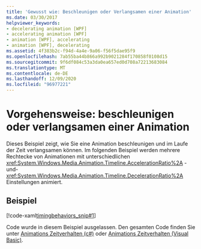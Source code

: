 ```yaml
---
title: 'Gewusst wie: Beschleunigen oder Verlangsamen einer Animation'
ms.date: 03/30/2017
helpviewer_keywords:
- decelerating animation [WPF]
- accelerating animation [WPF]
- animation [WPF], accelerating
- animation [WPF], decelerating
ms.assetid: 4f383b2c-f94d-4a4e-9a06-f56f5dae95f9
ms.openlocfilehash: 7ab55ba44b866a992b9021284f170858f0108d15
ms.sourcegitcommit: 9f6df084c53a3da0ea657ed0d708a72213683084
ms.translationtype: MT
ms.contentlocale: de-DE
ms.lasthandoff: 12/09/2020
ms.locfileid: "96977221"
---
```

# <a name="how-to-accelerate-or-decelerate-an-animation"></a>Vorgehensweise: beschleunigen oder verlangsamen einer Animation

Dieses Beispiel zeigt, wie Sie eine Animation beschleunigen und im Laufe der Zeit verlangsamen können. Im folgenden Beispiel werden mehrere Rechtecke von Animationen mit unterschiedlichen <xref:System.Windows.Media.Animation.Timeline.AccelerationRatio%2A> -und- <xref:System.Windows.Media.Animation.Timeline.DecelerationRatio%2A> Einstellungen animiert.  
  
## <a name="example"></a>Beispiel  
 [!code-xaml[timingbehaviors_snip#1](~/samples/snippets/csharp/VS_Snippets_Wpf/timingbehaviors_snip/CSharp/AccelDecelExample.xaml#1)]  
  
 Code wurde in diesem Beispiel ausgelassen. Den gesamten Code finden Sie unter [Animations Zeitverhalten (c#)](https://github.com/dotnet/docs/tree/master/samples/snippets/csharp/VS_Snippets_Wpf/timingbehaviors_procedural_snip/CSharp) oder [Animations Zeitverhalten (Visual Basic)](https://github.com/dotnet/docs/tree/master/samples/snippets/visualbasic/VS_Snippets_Wpf/timingbehaviors_procedural_snip/visualbasic).
